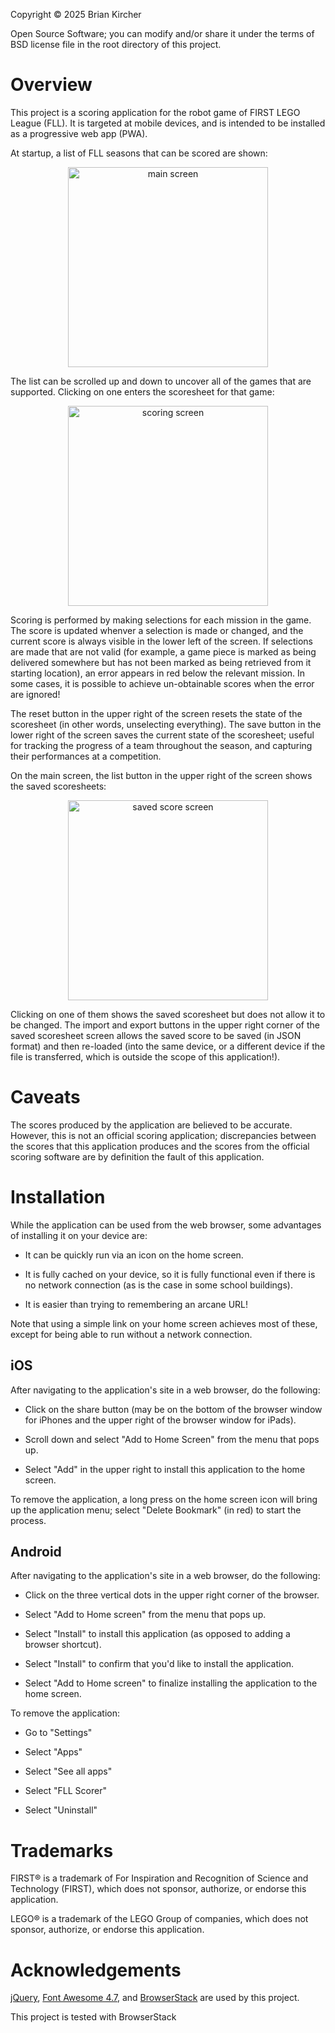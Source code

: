 Copyright &copy; 2025 Brian Kircher

Open Source Software; you can modify and/or share it under the terms of BSD
license file in the root directory of this project.

# Overview

This project is a scoring application for the robot game of FIRST LEGO League
(FLL). It is targeted at mobile devices, and is intended to be installed as a
progressive web app (PWA).

At startup, a list of FLL seasons that can be scored are shown:

<p align="center">
  <img alt="main screen" src="screenshots/screen1n.webp" style="width: 20rem" />
</p>

The list can be scrolled up and down to uncover all of the games that are
supported. Clicking on one enters the scoresheet for that game:

<p align="center">
  <img alt="scoring screen" src="screenshots/screen2n.webp" style="width: 20rem" />
</p>

Scoring is performed by making selections for each mission in the game. The
score is updated whenver a selection is made or changed, and the current score
is always visible in the lower left of the screen. If selections are made that
are not valid (for example, a game piece is marked as being delivered somewhere
but has not been marked as being retrieved from it starting location), an error
appears in red below the relevant mission. In some cases, it is possible to
achieve un-obtainable scores when the error are ignored!

The reset button in the upper right of the screen resets the state of the
scoresheet (in other words, unselecting everything). The save button in the
lower right of the screen saves the current state of the scoresheet; useful for
tracking the progress of a team throughout the season, and capturing their
performances at a competition.

On the main screen, the list button in the upper right of the screen shows the
saved scoresheets:

<p align="center">
  <img alt="saved score screen" src="screenshots/screen3n.webp" style="width: 20rem" />
</p>

Clicking on one of them shows the saved scoresheet but does not allow it to be
changed. The import and export buttons in the upper right corner of the saved
scoresheet screen allows the saved score to be saved (in JSON format) and then
re-loaded (into the same device, or a different device if the file is
transferred, which is outside the scope of this application!).

# Caveats

The scores produced by the application are believed to be accurate. However,
this is not an official scoring application; discrepancies between the scores
that this application produces and the scores from the official scoring
software are by definition the fault of this application.

# Installation

While the application can be used from the web browser, some advantages of
installing it on your device are:

* It can be quickly run via an icon on the home screen.

* It is fully cached on your device, so it is fully functional even if there
  is no network connection (as is the case in some school buildings).

* It is easier than trying to remembering an arcane URL!

Note that using a simple link on your home screen achieves most of these,
except for being able to run without a network connection.

## iOS

After navigating to the application's site in a web browser, do the following:

* Click on the share button (may be on the bottom of the browser window for
  iPhones and the upper right of the browser window for iPads).

* Scroll down and select "Add to Home Screen" from the menu that pops up.

* Select "Add" in the upper right to install this application to the home
  screen.

To remove the application, a long press on the home screen icon will bring up
the application menu; select "Delete Bookmark" (in red) to start the process.

## Android

After navigating to the application's site in a web browser, do the following:

* Click on the three vertical dots in the upper right corner of the browser.

* Select "Add to Home screen" from the menu that pops up.

* Select "Install" to install this application (as opposed to adding a browser
  shortcut).

* Select "Install" to confirm that you'd like to install the application.

* Select "Add to Home screen" to finalize installing the application to the
  home screen.

To remove the application:

* Go to "Settings"

* Select "Apps"

* Select "See all apps"

* Select "FLL Scorer"

* Select "Uninstall"

# Trademarks

FIRST&reg; is a trademark of For Inspiration and Recognition of Science and
Technology (FIRST), which does not sponsor, authorize, or endorse this
application.

LEGO&reg; is a trademark of the LEGO Group of companies, which does not
sponsor, authorize, or endorse this application.

# Acknowledgements

[jQuery](https://jquery.com), [Font Awesome 4.7](https://fontawesome.com/v4),
and [BrowserStack](https://www.browserstack.com) are used by this project.

This project is tested with BrowserStack